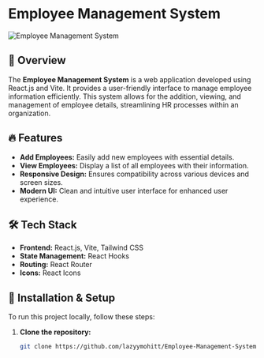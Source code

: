 # Employee Management System

![Employee Management System](https://via.placeholder.com/1000x400?text=Employee+Management+System)

## 🚀 Overview

The **Employee Management System** is a web application developed using React.js and Vite. It provides a user-friendly interface to manage employee information efficiently. This system allows for the addition, viewing, and management of employee details, streamlining HR processes within an organization.

## 🔥 Features

- **Add Employees:** Easily add new employees with essential details.
- **View Employees:** Display a list of all employees with their information.
- **Responsive Design:** Ensures compatibility across various devices and screen sizes.
- **Modern UI:** Clean and intuitive user interface for enhanced user experience.

## 🛠️ Tech Stack

- **Frontend:** React.js, Vite, Tailwind CSS
- **State Management:** React Hooks
- **Routing:** React Router
- **Icons:** React Icons

## 🎯 Installation & Setup

To run this project locally, follow these steps:

1. **Clone the repository:**

   ```bash
   git clone https://github.com/lazyymohitt/Employee-Management-System.git
